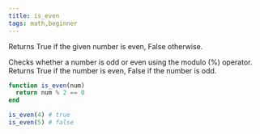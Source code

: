 ```yaml
---
title: is_even
tags: math,beginner
---
```


Returns True if the given number is even, False otherwise.

Checks whether a number is odd or even using the modulo (%) operator. Returns True if the number is even, False if the number is odd.

```jl
function is_even(num)
  return num % 2 == 0
end
```

```jl
is_even(4) # true
is_even(5) # false
```